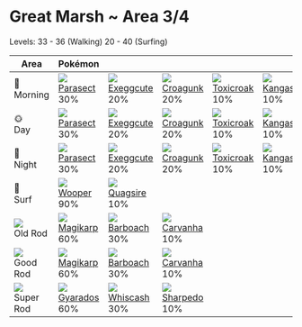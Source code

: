 # Great Marsh ~ Area 3/4
Levels: 33 - 36 (Walking) 20 - 40 (Surfing)

Area                         | Pokémon                           | &nbsp;                            | &nbsp;                            | &nbsp;                            | &nbsp;                            | &nbsp;                            
---                          | ---                               | ---                               | ---                               | ---                               | ---                               | ---                               
🌅<br>Morning                 | ![][047]<br> [Parasect]<br> 30%  | ![][102]<br> [Exeggcute]<br> 20% | ![][453]<br> [Croagunk]<br> 20%  | ![][454]<br> [Toxicroak]<br> 10% | ![][115]<br> [Kangaskhan]<br> 10%| ![][193]<br> [Yanma]<br> 10%     
🌞<br>Day                     | ![][047]<br> [Parasect]<br> 30%  | ![][102]<br> [Exeggcute]<br> 20% | ![][453]<br> [Croagunk]<br> 20%  | ![][454]<br> [Toxicroak]<br> 10% | ![][115]<br> [Kangaskhan]<br> 10%| ![][193]<br> [Yanma]<br> 10%     
🌙<br>Night                   | ![][047]<br> [Parasect]<br> 30%  | ![][102]<br> [Exeggcute]<br> 20% | ![][453]<br> [Croagunk]<br> 20%  | ![][454]<br> [Toxicroak]<br> 10% | ![][115]<br> [Kangaskhan]<br> 10%| ![][193]<br> [Yanma]<br> 10%     
🌊<br> Surf                   | ![][194]<br> [Wooper]<br> 90%    | ![][195]<br> [Quagsire]<br> 10%  
![][old-rod]<br> Old Rod     | ![][129]<br> [Magikarp]<br> 60%  | ![][339]<br> [Barboach]<br> 30%  | ![][318]<br> [Carvanha]<br> 10%  
![][good-rod]<br> Good Rod   | ![][129]<br> [Magikarp]<br> 60%  | ![][339]<br> [Barboach]<br> 30%  | ![][318]<br> [Carvanha]<br> 10%  
![][super-rod]<br> Super Rod | ![][130]<br> [Gyarados]<br> 60%  | ![][340]<br> [Whiscash]<br> 30%  | ![][319]<br> [Sharpedo]<br> 10%

[Parasect]: ../../pokemon_changes/047/
[Exeggcute]: ../../pokemon_changes/102/
[Kangaskhan]: ../../pokemon_changes/115/
[Magikarp]: ../../pokemon_changes/129/
[Gyarados]: ../../pokemon_changes/130/
[Yanma]: ../../pokemon_changes/193/
[Wooper]: ../../pokemon_changes/194/
[Quagsire]: ../../pokemon_changes/195/
[Carvanha]: ../../pokemon_changes/318/
[Sharpedo]: ../../pokemon_changes/319/
[Barboach]: ../../pokemon_changes/339/
[Whiscash]: ../../pokemon_changes/340/
[Croagunk]: ../../pokemon_changes/453/
[Toxicroak]: ../../pokemon_changes/454/
[good-rod]: ../img/items/good-rod.png
[old-rod]: ../img/items/old-rod.png
[super-rod]: ../img/items/super-rod.png
[047]: ../img/pokemon/047.png
[102]: ../img/pokemon/102.png
[115]: ../img/pokemon/115.png
[129]: ../img/pokemon/129.png
[130]: ../img/pokemon/130.png
[193]: ../img/pokemon/193.png
[194]: ../img/pokemon/194.png
[195]: ../img/pokemon/195.png
[318]: ../img/pokemon/318.png
[319]: ../img/pokemon/319.png
[339]: ../img/pokemon/339.png
[340]: ../img/pokemon/340.png
[453]: ../img/pokemon/453.png
[454]: ../img/pokemon/454.png
